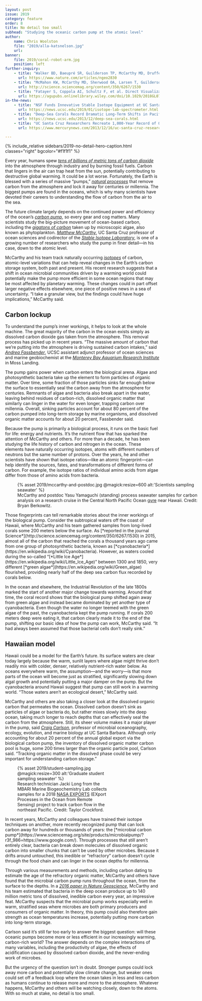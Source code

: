 ```yaml
---
layout: post
issue: 2019
category: feature
order: 8
title: No detail too small
subhead: "Studying the oceanic carbon pump at the atomic level"
author:
    name: Chris Woolston
    file: "2019/alla-katsnelson.jpg"
    url:
banner:
    file: 2019/coral-robot-arm.jpg
    position: left
further-inquiry:
    - title: "Walker BD, Baeupré SR, Guilderson TP, McCarthy MD, Druffel ERM. Pacific Carbon Cycling Constrained by Organic Matter Size, Age and Composition Relationships *Nature Geoscience*. 2016;9:888-891."
      url: https://www.nature.com/articles/ngeo2830
    - title: "McMahon KW, McCarthy MD, Sherwood OA, Larsen T, Guilderson TP. Millennial-Scale Plankton Regime Shifts in the Subtropical North Pacific Ocean. Science. 2015;350(6267):1530-1533."
      url: http://science.sciencemag.org/content/350/6267/1530
    - title: "Fatayer S, Coppola AI, Schultz F, et al. Direct Visualization of Individual Aromatic Compound Structures in Low Molecular Weight Marine Dissolved Organic Carbon. Geophys Res Lett. 2018;45(11):5590-5598."
      url: https://agupubs.onlinelibrary.wiley.com/doi/10.1029/2018GL077
in-the-news:
    - title: "NSF Funds Innovative Stable Isotope Equipment at UC Santa Cruz"
      url: https://news.ucsc.edu/2019/01/isotope-lab-spectrometer.html
    - title: "Deep-Sea Corals Record Dramatic Long-Term Shifts in Pacific Ocean"
      url: https://news.ucsc.edu/2013/12/deep-sea-corals.html
    - title: "UC Santa Cruz Researchers Recreate 1,000-Year Record of Ocean Ecosystem"
      url: https://www.mercurynews.com/2013/12/16/uc-santa-cruz-researchers-re-create-1000-year-record-of-ocean-ecosystem/

---
```

{% include_relative sidebars/2019-no-detail-hero-caption.html classes="right" bgcolor="#f1f1f1" %}

Every year, humans spew [*tens of billions of metric tons of carbon dioxide*](https://www.globalcarbonproject.org/global/images/carbonbudget/Infographic_Emissions2018.png) into the atmosphere through industry and by burning fossil fuels. Carbon that lingers in the air can trap heat from the sun, potentially contributing to destructive global warming. It could be a lot worse. Fortunately, the Earth is blessed with a series of massive “pumps,” [*natural processes*](https://en.wikipedia.org/wiki/Biological_pump) that remove carbon from the atmosphere and lock it away for centuries or millennia. The biggest pumps are found in the oceans, which is why many scientists have devoted their careers to understanding the flow of carbon from the air to the sea.

The future climate largely depends on the continued power and efficiency of the ocean’s [*carbon pump*](https://serc.carleton.edu/eslabs/carbon/6a.html), so every gear and cog matters. Many scientists study the big-picture movement of ocean-based carbon, including the [*gigatons of carbon*](http://www.sciencemag.org/site/products/scor_aaas.pdf) taken up by microscopic algae, also known as phytoplankton. [*Matthew McCarthy*](https://campusdirectory.ucsc.edu/cd_detail?uid=mdmccar), UC Santa Cruz professor of ocean sciences and codirector of the [*Stable Isotope Laboratory*](https://websites.pmc.ucsc.edu/~silab/people.php), is one of a growing number of researchers who study the pump in finer detail—in his case, down to the atomic level.

McCarthy and his team track naturally occurring [*isotopes*](https://en.wikipedia.org/wiki/Isotope) of carbon, atomic-level variations that can help reveal changes in the Earth’s carbon storage system, both past and present. His recent research suggests that a shift in ocean microbial communities driven by a warming world could potentially make the pump more efficient in some ocean regions that may be most affected by planetary warming. These changes could in part offset larger negative effects elsewhere, one piece of positive news in a sea of uncertainty. “I take a granular view, but the findings could have huge implications,” McCarthy said.

## Carbon lockup ##

To understand the pump’s inner workings, it helps to look at the whole machine. The great majority of the carbon in the ocean exists simply as dissolved carbon dioxide gas taken from the atmosphere. This removal process has picked up in recent years. “The massive amount of carbon that we’re putting into the atmosphere is driving sustained carbon intakes,” said [*Andrea Fassbender*](https://www.mbari.org/fassbender_andrea/), UCSC assistant adjunct professor of ocean sciences and marine geobiochemist at the [*Monterey Bay Aquarium Research Institute*](https://www.mbari.org/) in Moss Landing.

The pump gains power when carbon enters the biological arena. Algae and photosynthetic bacteria take up the element to form particles of organic matter. Over time, some fraction of those particles sinks far enough below the surface to essentially seal the carbon away from the atmosphere for centuries. Remnants of algae and bacteria also break apart in the water, leaving behind residues of carbon-rich, dissolved organic matter that similarly can linger in the water for even longer, trapping carbon over millennia. Overall, sinking particles account for about 80 percent of the carbon pumped into long-term storage by marine organisms, and dissolved organic matter accounts for about 20 percent, Fassbender said.

Because the pump is primarily a biological process, it runs on the basic fuel for life: energy and nutrients. It’s the nutrient flow that has sparked the attention of McCarthy and others. For more than a decade, he has been studying the life history of carbon and nitrogen in the ocean. These elements have naturally occurring isotopes, atoms with different numbers of neutrons but the same number of protons. Over the years, he and other scientists have shown that isotope ratios—like an atomic fingerprint—can help identify the sources, fates, and transformations of different forms of carbon. For example, the isotope ratios of individual amino acids from algae differ from those of amino acids from bacteria.
<figure class="" style="width:600px;">
  {% asset 2019/mccarthy-and-postdoc.jpg @magick:resize=600 alt:'Scientists sampling seawater' %}<figcaption>McCarthy and postdoc Yasu Yamaguchi (standing) process seawater samples for carbon analysis on a research cruise in the Central North Pacific Ocean <a href="https://oceanservice.noaa.gov/facts/gyre.html">gyre</a> near Hawaii. Credit: Bryan Berkowitz.</figcaption>
</figure>
Those fingerprints can tell remarkable stories about the inner workings of the biological pump. Consider the subtropical waters off the coast of Hawaii, where McCarthy and his team gathered samples from long-lived corals some 200 meters below the surface. As [*reported in the journal Science*](http://science.sciencemag.org/content/350/6267/1530) in 2015, almost all of the carbon that reached the corals a thousand years ago came from one group of photosynthetic bacteria, known as [*cyanobacteria*](https://en.wikipedia.org/wiki/Cyanobacteria). However, as waters cooled during the so-called “[*Little Ice Age*](https://en.wikipedia.org/wiki/Little_Ice_Age)” between 1300 and 1850, very different [*green algae*](https://en.wikipedia.org/wiki/Green_algae) flourished, providing nearly half of the deep sea carbon flux recorded by corals below.

In the ocean and elsewhere, the Industrial Revolution of the late 1800s marked the start of another major change towards warming. Around that time, the coral record shows that the biological pump shifted again away from green algae and instead became dominated by yet another type of cyanobacteria. Even though the water no longer teemed with the green algae of the past, the cyanobacteria kept the pump running. If corals 200 meters deep were eating it, that carbon clearly made it to the end of the pump, shifting our basic idea of how the pump can work, McCarthy said. “It had always been assumed that those bacterial cells don’t really sink.”

## Hawaiian model ##

Hawaii could be a model for the Earth’s future. Its surface waters are clear today largely because the warm, sunlit layers where algae might thrive don’t readily mix with colder, denser, relatively nutrient-rich water below. As oceans everywhere warm, the assumption—and the worry—is that more parts of the ocean will become just as stratified, significantly slowing down algal growth and potentially putting a major damper on the pump. But the cyanobacteria around Hawaii suggest that pump can still work in a warming world. “Those waters aren’t an ecological desert,” McCarthy said.

McCarthy and others are also taking a closer look at the dissolved organic carbon that permeates the ocean. Dissolved carbon doesn’t sink as particles of algae or bacteria do, but rather mixes slowly into the deep ocean, taking much longer to reach depths that can effectively seal the carbon from the atmosphere. Still, its sheer volume makes it a major player in the pump, said [*Craig Carlson*](https://www.eemb.ucsb.edu/people/faculty/carlson), professor of microbial oceanography, ecology, evolution, and marine biology at UC Santa Barbara. Although only accounting for about 20 percent of the annual global export via the biological carbon pump, the inventory of dissolved organic matter carbon pool is huge, some 200 times larger than the organic particle pool, Carlson said. “Tracking organic matter in the dissolved phase could be very important for understanding carbon storage.”
<figure class="right" style="width:300px;">
  {% asset 2019/student-sampling.jpg @magick:resize=300 alt:'Graduate student sampling seawater' %}<figcaption>Research technician Jacki Long from the MBARI Marine Biogeochemistry Lab collects samples for a 2018 <a href="http://oceanexports.org/">NASA EXPORTS</a> (EXport Processes in the Ocean from Remote Sensing) project to track carbon flow in the northeast Pacific. Credit: Taylor Crockford.</figcaption>
</figure>
In recent years, McCarthy and colleagues have trained their isotope techniques on another, more recently recognized pump that can lock carbon away for hundreds or thousands of years: the [*microbial carbon pump*](https://www.sciencemag.org/site/products/microbialpump/?r3f_986=https://www.google.com/). Through processes that still aren’t entirely clear, bacteria can break down molecules of dissolved organic carbon into smaller chunks that can’t be used by other microbes. Because it drifts around untouched, this inedible or “refractory” carbon doesn’t cycle through the food chain and can linger in the ocean depths for millennia.

Through various measurements and methods, including carbon dating to estimate the age of the refractory organic matter, McCarthy and others have found that the microbial carbon pump runs throughout the ocean, from the surface to the depths. In a [*2016 paper in Nature Geoscience*](https://www.nature.com/articles/ngeo2830), McCarthy and his team estimated that bacteria in the deep ocean produce up to 140 million metric tons of dissolved, inedible carbon every year, an impressive feat. McCarthy suspects that the microbial pump works especially well in warm, stratified seas where microbes are both primary producers and consumers of organic matter. In theory, this pump could also therefore gain strength as ocean temperatures increase, potentially putting more carbon into long-term storage.

Carlson said it’s still far too early to answer the biggest question: will these oceanic pumps become more or less efficient in our increasingly warming, carbon-rich world? The answer depends on the complex interactions of many variables, including the productivity of algae, the effects of acidification caused by dissolved carbon dioxide, and the never-ending work of microbes.

But the urgency of the question isn’t in doubt. Stronger pumps could lock away more carbon and potentially slow climate change, but weaker ones could set off a feedback loop where the ocean takes in less and less carbon as humans continue to release more and more to the atmosphere. Whatever happens, McCarthy and others will be watching closely, down to the atoms. With so much at stake, no detail is too small.
